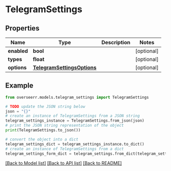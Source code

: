 # TelegramSettings


## Properties

Name | Type | Description | Notes
------------ | ------------- | ------------- | -------------
**enabled** | **bool** |  | [optional] 
**types** | **float** |  | [optional] 
**options** | [**TelegramSettingsOptions**](TelegramSettingsOptions.md) |  | [optional] 

## Example

```python
from overseerr.models.telegram_settings import TelegramSettings

# TODO update the JSON string below
json = "{}"
# create an instance of TelegramSettings from a JSON string
telegram_settings_instance = TelegramSettings.from_json(json)
# print the JSON string representation of the object
print(TelegramSettings.to_json())

# convert the object into a dict
telegram_settings_dict = telegram_settings_instance.to_dict()
# create an instance of TelegramSettings from a dict
telegram_settings_form_dict = telegram_settings.from_dict(telegram_settings_dict)
```
[[Back to Model list]](../README.md#documentation-for-models) [[Back to API list]](../README.md#documentation-for-api-endpoints) [[Back to README]](../README.md)


